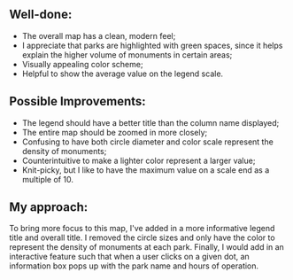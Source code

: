 ## Well-done:
- The overall map has a clean, modern feel;
- I appreciate that parks are highlighted with green spaces, since it helps explain the higher volume of monuments in certain areas;
- Visually appealing color scheme;
- Helpful to show the average value on the legend scale.


## Possible Improvements:
- The legend should have a better title than the column name displayed;
- The entire map should be zoomed in more closely;
- Confusing to have both circle diameter and color scale represent the density of monuments;
- Counterintuitive to make a lighter color represent a larger value;
- Knit-picky, but I like to have the maximum value on a scale end as a multiple of 10.

## My approach:
To bring more focus to this map, I've added in a more informative legend title and overall title. I removed the circle sizes and only have the color to represent the density of monuments at each park. Finally, I would add in an interactive feature such that when a user clicks on a given dot, an information box pops up with the park name and hours of operation. 
